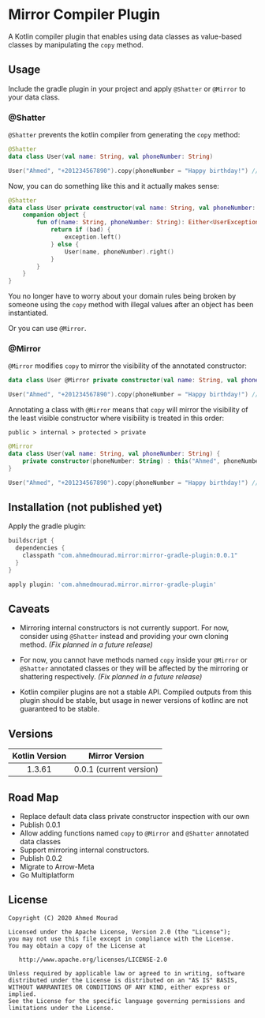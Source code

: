 Mirror Compiler Plugin
========================

A Kotlin compiler plugin that enables using data classes as value-based classes
 by manipulating the `copy` method.

## Usage

Include the gradle plugin in your project and apply `@Shatter` or `@Mirror` to your data class.

### @Shatter

`@Shatter` prevents the kotlin compiler from generating the `copy` method:

```kotlin
@Shatter
data class User(val name: String, val phoneNumber: String)
```

```kotlin
User("Ahmed", "+201234567890").copy(phoneNumber = "Happy birthday!") // Unresolved reference
```

Now, you can do something like this and it actually makes sense:

```kotlin
@Shatter
data class User private constructor(val name: String, val phoneNumber: String) {
    companion object {
        fun of(name: String, phoneNumber: String): Either<UserException, User> {
            return if (bad) {
                exception.left()
            } else {
                User(name, phoneNumber).right()
            }
        }
    }
}
```

You no longer have to worry about your domain rules being broken by someone
 using the `copy` method with illegal values after an object has been instantiated.

Or you can use `@Mirror`.

### @Mirror

`@Mirror` modifies `copy` to mirror the visibility of the annotated constructor:

```kotlin
data class User @Mirror private constructor(val name: String, val phoneNumber: String)
```

```kotlin
User("Ahmed", "+201234567890").copy(phoneNumber = "Happy birthday!") // copy is private in User
```

Annotating a class with `@Mirror` means that `copy` will mirror
 the visibility of the least visible constructor where visibility is treated in this order:

`public > internal > protected > private` 

```kotlin
@Mirror
data class User(val name: String, val phoneNumber: String) {
    private constructor(phoneNumber: String) : this("Ahmed", phoneNumber)
}
```

```kotlin
User("Ahmed", "+201234567890").copy(phoneNumber = "Happy birthday!") // copy is private in User
```

## Installation (not published yet)

Apply the gradle plugin:

```gradle
buildscript {
  dependencies {
    classpath "com.ahmedmourad.mirror:mirror-gradle-plugin:0.0.1"
  }  
}

apply plugin: 'com.ahmedmourad.mirror.mirror-gradle-plugin'
```

## Caveats

- Mirroring internal constructors is not currently support. For now, consider using `@Shatter` instead
 and providing your own cloning method. *(Fix planned in a future release)*
 
- For now, you cannot have methods named `copy` inside your `@Mirror` or `@Shatter` annotated classes or
 they will be affected by the mirroring or shattering respectively. *(Fix planned in a future release)*

- Kotlin compiler plugins are not a stable API. Compiled outputs from this plugin should be stable,
but usage in newer versions of kotlinc are not guaranteed to be stable.

## Versions

| Kotlin Version | Mirror Version |
| :------------: | :------------: |
| 1.3.61 | 0.0.1 (current version)

## Road Map

- Replace default data class private constructor inspection with our own
- Publish 0.0.1
- Allow adding functions named `copy` to `@Mirror` and `@Shatter` annotated data classes
- Support mirroring internal constructors.
- Publish 0.0.2
- Migrate to Arrow-Meta
- Go Multiplatform

License
-------

    Copyright (C) 2020 Ahmed Mourad

    Licensed under the Apache License, Version 2.0 (the "License");
    you may not use this file except in compliance with the License.
    You may obtain a copy of the License at

       http://www.apache.org/licenses/LICENSE-2.0

    Unless required by applicable law or agreed to in writing, software
    distributed under the License is distributed on an "AS IS" BASIS,
    WITHOUT WARRANTIES OR CONDITIONS OF ANY KIND, either express or implied.
    See the License for the specific language governing permissions and
    limitations under the License.

 [snapshots]: https://oss.sonatype.org/content/repositories/snapshots/
 